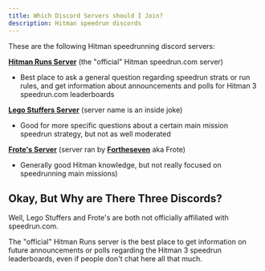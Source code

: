 ```yaml
---
title: Which Discord Servers should I Join?
description: Hitman speedrun discords
---
```


These are the following Hitman speedrunning discord servers:

**[Hitman Runs Server](https://discord.com/invite/E45wUBnxBT)** (the "official" Hitman speedrun.com server)
* Best place to ask a general question regarding speedrun strats or run rules, and get information about announcements and polls for Hitman 3 speedrun.com leaderboards

**[Lego Stuffers Server](https://discord.gg/WvGmnFcpVM)** (server name is an inside joke)
* Good for more specific questions about a certain main mission speedrun strategy, but not as well moderated

**[Frote's Server](https://discord.com/invite/kVMBEZA)** (server ran by **[Fortheseven](https://www.speedrun.com/user/Fortheseven)** aka Frote)
* Generally good Hitman knowledge, but not really focused on speedrunning main missions)

## Okay, But Why are There Three Discords?
Well, Lego Stuffers and Frote's are both not officially affiliated with speedrun.com. 

The "official" Hitman Runs server is the best place to get information on future announcements or polls regarding the Hitman 3 speedrun leaderboards, even if people don't chat here all that much.